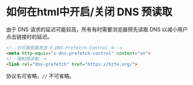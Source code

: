 # 如何在html中开启/关闭 DNS 预读取

由于 DNS 请求的延迟可能较高，所有有时需要浏览器预先读取 DNS 以减小用户点击链接时的延迟。

```html
<!--也可服务器发送 X-DNS-Prefetch-Control 头-->
<meta http-equiv="x-dns-prefetch-control" content="on"> 
<!--强制预读取-->
<link rel="dns-prefetch" href="https://hzfe.org/">
```

协议名可省略，`//` 不可省略。